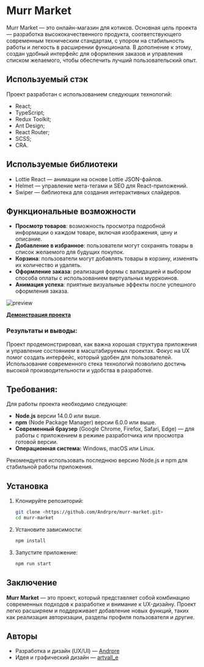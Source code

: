 # Murr Market

Murr Market — это онлайн-магазин для котиков. Основная цель проекта — разработка высококачественного продукта, соответствующего современным техническим стандартам, с упором на стабильность работы и легкость в расширении функционала. В дополнение к этому, создан удобный интерфейс для оформления заказов и управления списком желаемого, чтобы обеспечить лучший пользовательский опыт.

## Используемый стэк

Проект разработан с использованием следующих технологий:

- React;
- TypeScript;
- Redux Toolkit;
- Ant Design;
- React Router;
- SCSS;
- CRA.

## Используемые библиотеки

- Lottie React — анимации на основе Lottie JSON-файлов.
- Helmet — управление мета-тегами и SEO для React-приложений.
- Swiper — библиотека для создания интерактивных слайдеров.

## Функциональные возможности

- **Просмотр товаров**: возможность просмотра подробной информации о каждом товаре, включая изображения, цену и описание.
- **Добавление в избранное**: пользователи могут сохранять товары в список желаемого для будущих покупок.
- **Корзина**: пользователи могут добавлять товары в корзину, изменять их количество и удалять.
- **Оформление заказа**: реализация формы с валидацией и выбором способа оплаты с использованием виртуальных мурркоинов.
- **Анимация успеха**: приятные визуальные эффекты после успешного оформления заказа.

![preview](https://andrpre.ru/projects/murr-market/preview.png)

[**Демонстрация проекта**](https://andrpre.ru/projects/murr-market/)

### Результаты и выводы:

Проект продемонстрировал, как важна хорошая структура приложения и управление состоянием в масштабируемых проектах. Фокус на UX помог создать интерфейс, который удобен для пользователей. Использование современного стека технологий позволило достичь высокой производительности и удобства в разработке.

## Требования:

Для работы проекта необходимо следующее:

- **Node.js** версии 14.0.0 или выше.
- **npm** (Node Package Manager) версии 6.0.0 или выше.
- **Современный браузер** (Google Chrome, Firefox, Safari, Edge) — для работы с приложением в режиме разработчика или просмотра готовой версии.
- **Операционная система:** Windows, macOS или Linux.

Рекомендуется использовать последнюю версию Node.js и npm для стабильной работы приложения.

## **Установка**

1. Клонируйте репозиторий:
    
    ```bash
   git clone <https://github.com/Andrpre/murr-market.git>
    cd murr-market
    ```
    
2. Установите зависимости:
    
    ```jsx
   npm install
    ```
    
3. Запустите приложение:
    
    ```jsx
    npm run start
    ```

 ## Заключение

**Murr Market** — это проект, который представляет собой комбинацию современных подходов к разработке и внимание к UX-дизайну. Проект легко расширяем и поддерживает добавление новых функций, таких как реализация авторизации, разделы профиля пользователя и другие.

## Авторы

- Разработка и дизайн (UX/UI) — [Andrpre](https://t.me/Andrpre)
- Идея и графический дизайн — [artvall_e](https://t.me/artvall_e)
